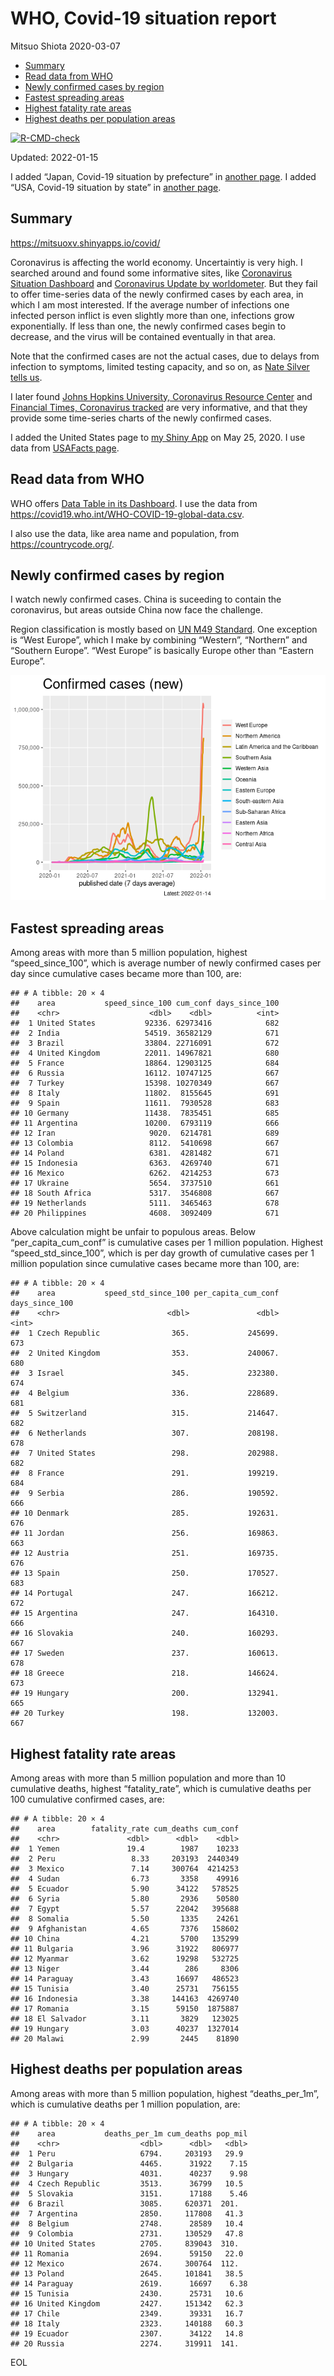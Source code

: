 WHO, Covid-19 situation report
================
Mitsuo Shiota
2020-03-07

-   [Summary](#summary)
-   [Read data from WHO](#read-data-from-who)
-   [Newly confirmed cases by region](#newly-confirmed-cases-by-region)
-   [Fastest spreading areas](#fastest-spreading-areas)
-   [Highest fatality rate areas](#highest-fatality-rate-areas)
-   [Highest deaths per population
    areas](#highest-deaths-per-population-areas)

<!-- badges: start -->

[![R-CMD-check](https://github.com/mitsuoxv/covid/workflows/R-CMD-check/badge.svg)](https://github.com/mitsuoxv/covid/actions)
<!-- badges: end -->

Updated: 2022-01-15

I added “Japan, Covid-19 situation by prefecture” in [another
page](Japan.md). I added “USA, Covid-19 situation by state” in [another
page](USA.md).

## Summary

<https://mitsuoxv.shinyapps.io/covid/>

Coronavirus is affecting the world economy. Uncertaintiy is very high. I
searched around and found some informative sites, like [Coronavirus
Situation
Dashboard](https://who.maps.arcgis.com/apps/opsdashboard/index.html#/c88e37cfc43b4ed3baf977d77e4a0667)
and [Coronavirus Update by
worldometer](https://www.worldometers.info/coronavirus/). But they fail
to offer time-series data of the newly confirmed cases by each area, in
which I am most interested. If the average number of infections one
infected person inflict is even slightly more than one, infections grow
exponentially. If less than one, the newly confirmed cases begin to
decrease, and the virus will be contained eventually in that area.

Note that the confirmed cases are not the actual cases, due to delays
from infection to symptoms, limited testing capacity, and so on, as
[Nate Silver tells
us](https://fivethirtyeight.com/features/coronavirus-case-counts-are-meaningless/).

I later found [Johns Hopkins University, Coronavirus Resource
Center](https://coronavirus.jhu.edu/) and [Financial Times, Coronavirus
tracked](https://www.ft.com/content/a26fbf7e-48f8-11ea-aeb3-955839e06441)
are very informative, and that they provide some time-series charts of
the newly confirmed cases.

I added the United States page to [my Shiny
App](https://mitsuoxv.shinyapps.io/covid/) on May 25, 2020. I use data
from [USAFacts
page](https://usafacts.org/visualizations/coronavirus-covid-19-spread-map/).

## Read data from WHO

WHO offers [Data Table in its Dashboard](https://covid19.who.int/table).
I use the data from
<https://covid19.who.int/WHO-COVID-19-global-data.csv>.

I also use the data, like area name and population, from
<https://countrycode.org/>.

## Newly confirmed cases by region

I watch newly confirmed cases. China is suceeding to contain the
coronavirus, but areas outside China now face the challenge.

Region classification is mostly based on [UN M49
Standard](https://unstats.un.org/unsd/methodology/m49/). One exception
is “West Europe”, which I make by combining “Western”, “Northern” and
“Southern Europe”. “West Europe” is basically Europe other than “Eastern
Europe”.

![](README_files/figure-gfm/chart-1.png)<!-- -->

## Fastest spreading areas

Among areas with more than 5 million population, highest
“speed\_since\_100”, which is average number of newly confirmed cases
per day since cumulative cases became more than 100, are:

    ## # A tibble: 20 × 4
    ##    area           speed_since_100 cum_conf days_since_100
    ##    <chr>                    <dbl>    <dbl>          <int>
    ##  1 United States           92336. 62973416            682
    ##  2 India                   54519. 36582129            671
    ##  3 Brazil                  33804. 22716091            672
    ##  4 United Kingdom          22011. 14967821            680
    ##  5 France                  18864. 12903125            684
    ##  6 Russia                  16112. 10747125            667
    ##  7 Turkey                  15398. 10270349            667
    ##  8 Italy                   11802.  8155645            691
    ##  9 Spain                   11611.  7930528            683
    ## 10 Germany                 11438.  7835451            685
    ## 11 Argentina               10200.  6793119            666
    ## 12 Iran                     9020.  6214781            689
    ## 13 Colombia                 8112.  5410698            667
    ## 14 Poland                   6381.  4281482            671
    ## 15 Indonesia                6363.  4269740            671
    ## 16 Mexico                   6262.  4214253            673
    ## 17 Ukraine                  5654.  3737510            661
    ## 18 South Africa             5317.  3546808            667
    ## 19 Netherlands              5111.  3465463            678
    ## 20 Philippines              4608.  3092409            671

Above calculation might be unfair to populous areas. Below
“per\_capita\_cum\_conf” is cumulative cases per 1 million population.
Highest “speed\_std\_since\_100”, which is per day growth of cumulative
cases per 1 million population since cumulative cases became more than
100, are:

    ## # A tibble: 20 × 4
    ##    area           speed_std_since_100 per_capita_cum_conf days_since_100
    ##    <chr>                        <dbl>               <dbl>          <int>
    ##  1 Czech Republic                365.             245699.            673
    ##  2 United Kingdom                353.             240067.            680
    ##  3 Israel                        345.             232380.            674
    ##  4 Belgium                       336.             228689.            681
    ##  5 Switzerland                   315.             214647.            682
    ##  6 Netherlands                   307.             208198.            678
    ##  7 United States                 298.             202988.            682
    ##  8 France                        291.             199219.            684
    ##  9 Serbia                        286.             190592.            666
    ## 10 Denmark                       285.             192631.            676
    ## 11 Jordan                        256.             169863.            663
    ## 12 Austria                       251.             169735.            676
    ## 13 Spain                         250.             170527.            683
    ## 14 Portugal                      247.             166212.            672
    ## 15 Argentina                     247.             164310.            666
    ## 16 Slovakia                      240.             160293.            667
    ## 17 Sweden                        237.             160613.            678
    ## 18 Greece                        218.             146624.            673
    ## 19 Hungary                       200.             132941.            665
    ## 20 Turkey                        198.             132003.            667

## Highest fatality rate areas

Among areas with more than 5 million population and more than 10
cumulative deaths, highest “fatality\_rate”, which is cumulative deaths
per 100 cumulative confirmed cases, are:

    ## # A tibble: 20 × 4
    ##    area        fatality_rate cum_deaths cum_conf
    ##    <chr>               <dbl>      <dbl>    <dbl>
    ##  1 Yemen               19.4        1987    10233
    ##  2 Peru                 8.33     203193  2440349
    ##  3 Mexico               7.14     300764  4214253
    ##  4 Sudan                6.73       3358    49916
    ##  5 Ecuador              5.90      34122   578525
    ##  6 Syria                5.80       2936    50580
    ##  7 Egypt                5.57      22042   395688
    ##  8 Somalia              5.50       1335    24261
    ##  9 Afghanistan          4.65       7376   158602
    ## 10 China                4.21       5700   135299
    ## 11 Bulgaria             3.96      31922   806977
    ## 12 Myanmar              3.62      19298   532725
    ## 13 Niger                3.44        286     8306
    ## 14 Paraguay             3.43      16697   486523
    ## 15 Tunisia              3.40      25731   756155
    ## 16 Indonesia            3.38     144163  4269740
    ## 17 Romania              3.15      59150  1875887
    ## 18 El Salvador          3.11       3829   123025
    ## 19 Hungary              3.03      40237  1327014
    ## 20 Malawi               2.99       2445    81890

## Highest deaths per population areas

Among areas with more than 5 million population, highest
“deaths\_per\_1m”, which is cumulative deaths per 1 million population,
are:

    ## # A tibble: 20 × 4
    ##    area           deaths_per_1m cum_deaths pop_mil
    ##    <chr>                  <dbl>      <dbl>   <dbl>
    ##  1 Peru                   6794.     203193   29.9 
    ##  2 Bulgaria               4465.      31922    7.15
    ##  3 Hungary                4031.      40237    9.98
    ##  4 Czech Republic         3513.      36799   10.5 
    ##  5 Slovakia               3151.      17188    5.46
    ##  6 Brazil                 3085.     620371  201.  
    ##  7 Argentina              2850.     117808   41.3 
    ##  8 Belgium                2748.      28589   10.4 
    ##  9 Colombia               2731.     130529   47.8 
    ## 10 United States          2705.     839043  310.  
    ## 11 Romania                2694.      59150   22.0 
    ## 12 Mexico                 2674.     300764  112.  
    ## 13 Poland                 2645.     101841   38.5 
    ## 14 Paraguay               2619.      16697    6.38
    ## 15 Tunisia                2430.      25731   10.6 
    ## 16 United Kingdom         2427.     151342   62.3 
    ## 17 Chile                  2349.      39331   16.7 
    ## 18 Italy                  2323.     140188   60.3 
    ## 19 Ecuador                2307.      34122   14.8 
    ## 20 Russia                 2274.     319911  141.

EOL
